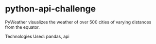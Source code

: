 # python-api-challenge

PyWeather visualizes the weather of over 500 cities of varying distances from the equator. 

Technologies Used: pandas, api